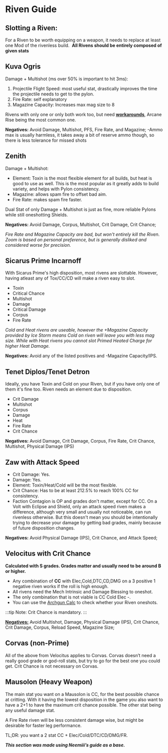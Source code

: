 # **Riven Guide**

## **Slotting a Riven:**

For a Riven to be worth equipping on a weapon, it needs to replace at least one Mod of the rivenless build. 
**All Rivens should be entirely composed of given stats**

## **Kuva Ogris**

Damage + Multishot (ms over 50% is important to hit 3ms):

1. Projectile Flight Speed: most useful stat, drastically improves the time the projectile needs to get to the pylon.
2. Fire Rate: self explanatory
3. Magazine Capacity: Increases max mag size to 8

Rivens with only one or only both work too, but need [__workarounds__](/advanced/speedrun-strats.html#builds), Arcane Rise being the most common one.

**Negatives:**
Avoid Damage, Multishot, PFS, Fire Rate, and Magazine; -Ammo max is usually harmless, it takes away a bit of reserve ammo though, so there is less tolerance for missed shots

## **Zenith**

Damage + Multishot:

- Element: Toxin is the most flexible element for all builds, but heat is good to use as well. This is the most popular as it greatly adds to build variety, and helps with Pylon consistency.
- Magazine: allows spam fire to offset bad aim.
- Fire Rate: makes spam fire faster.

Dual Stat of only Damage + Multishot is just as fine, more reliable Pylons while still oneshotting Shields.

**Negatives:**
Avoid Damage, Corpus, Multishot, Crit Damage, Crit Chance;

*Fire Rate and Magazine Capacity are bad, but won't entirely kill the Riven. Zoom is based on personal preference, but is generally disliked and considered worse for precision.*

## **Sicarus Prime Incarnoff**

With Sicarus Prime's high disposition, most rivens are slottable. However, having atleast any of Tox/CC/CD will make a riven easy to slot.

- Toxin
- Critical Chance
- Multishot
- Damage
- Critical Damage
- Corpus
- Fire Rate

*Cold and Heat rivens are useable, however the +Magazine Capacity provided by Ice Storm means Cold on riven will leave you with less mag size. While with Heat rivens you cannot slot Primed Heated Charge for higher Heat Damage.*

**Negatives:**
Avoid any of the listed positives and -Magazine Capacity/IPS.

## **Tenet Diplos/Tenet Detron**

Ideally, you have Toxin and Cold on your Riven, but if you have only one of them it's fine too. Riven needs an element due to disposition.

- Crit Damage
- Multishot
- Corpus
- Damage
- Heat
- Fire Rate
- Crit Chance

**Negatives:**
Avoid Damage, Crit Damage, Corpus, Fire Rate, Crit Chance, Multishot, Physical Damage (IPS)

## **Zaw with Attack Speed**

- Crit Damage: Yes.
- Damage: Yes.
- Element: Toxin/Heat/Cold will be the most flexible.
- Crit Chance: Has to be at least 212.5% to reach 100% CC for consistency.
- Faction Contagion is OP and grades don't matter, except for CC. On a Volt with Eclipse and Shield, only an attack speed riven makes a difference, although very small and usually not noticeable, can run rivenless otherwise. But this doesn't mean you should be intentionally trying to decrease your damage by getting bad grades, mainly because of future disposition changes.

**Negatives:**
Avoid Physical Damage (IPS), Crit Chance, and Attack Speed;

## **Velocitus with Crit Chance**

**Calculated with S grades. Grades matter and usually need to be around B or higher.**

 - Any combination of **CC** with Elec,Cold,DTC,CD,DMG on a 3 positive 1 negative riven works if the roll is high enough.
 - All rivens need the Mech Intrinsic and Damage Blessing to oneshot.
 - The only combination that is not viable is CC Cold Elec -.
 - You can use the [Archgun Calc](https://calc.profit-taker.com) to check whether your Riven oneshots.

:::tip Note:
Crit Chance is mandatory.
:::

<u>**Negatives:**</u>
Avoid Multishot, Damage, Physical Damage (IPS), Crit Chance, Crit Damage, Corpus, Reload Speed, Magazine Size;

## **Corvas (non-Prime)**

All of the above from Velocitus applies to Corvas. Corvas doesn’t need a really good grade or god-roll stats, but try to go for the best one you could get. Crit Chance is not necessary on Corvas.

## **Mausolon (Heavy Weapon)**

The main stat you want on a Mausolon is CC, for the best possible chance at critting. With it having the lowest disposition in the game you also want to have a 2+1 to have the maximum crit chance possible. The other stat being any useful damage stat.

A Fire Rate riven will be less consistent damage wise, but might be desirable for faster leg performance.

TL;DR: you want a 2 stat CC + Elec/Cold/DTC/CD/DMG/FR.

***This section was made using Neemiii’s guide as a base.***
